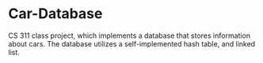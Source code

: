 # Car-Database
CS 311 class project, which implements a database that stores information about cars. The database utilizes a self-implemented hash table, and linked list.
